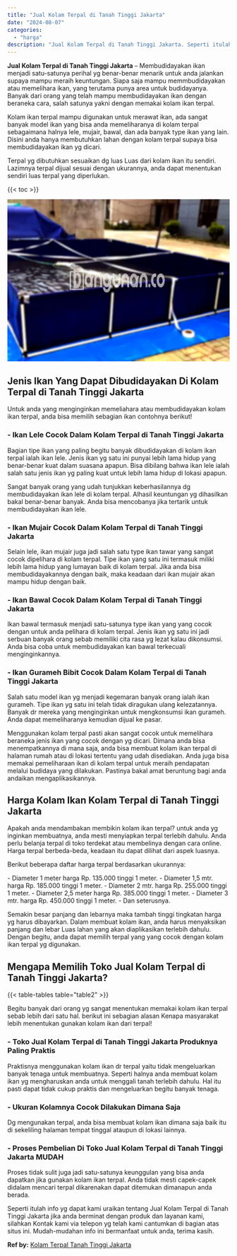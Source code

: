 ```yaml
---
title: "Jual Kolam Terpal di Tanah Tinggi Jakarta"
date: "2024-08-07"
categories: 
  - "harga"
description: "Jual Kolam Terpal di Tanah Tinggi Jakarta. Seperti itulah info yg dapat kami uraikan tentang Jual Kolam Terpal di Tanah Tinggi Jakarta jika anda berminat den..."
---
```


**Jual Kolam Terpal di Tanah Tinggi Jakarta** – Membudidayakan ikan menjadi satu-satunya perihal yg benar-benar menarik untuk anda jalankan supaya mampu meraih keuntungan. Siapa saja mampu memmbudidayakan atau memelihara ikan, yang terutama punya area untuk budidayanya. Banyak dari orang yang telah mampu membudidayakan ikan dengan beraneka cara, salah satunya yakni dengan memakai kolam ikan terpal.

Kolam ikan terpal mampu digunakan untuk merawat ikan, ada sangat banyak model ikan yang bisa anda memeliharanya di kolam terpal sebagaimana halnya lele, mujair, bawal, dan ada banyak type ikan yang lain. Disini anda hanya membutuhkan lahan dengan kolam terpal supaya bisa membudidayakan ikan yg dicari.

Terpal yg dibutuhkan sesuaikan dg luas Luas dari kolam ikan itu sendiri. Lazimnya terpal dijual sesuai dengan ukurannya, anda dapat menentukan sendiri luas terpal yang diperlukan.

{{< toc >}}

![Jual Kolam Terpal di Tanah Tinggi Jakarta](/images/jual-kolam-terpal-48.png)

## Jenis Ikan Yang Dapat Dibudidayakan Di Kolam Terpal di Tanah Tinggi Jakarta

Untuk anda yang menginginkan memeliahara atau membudidayakan kolam ikan terpal, anda bisa memilih sebagian ikan contohnya berikut!

### \- Ikan Lele Cocok Dalam Kolam Terpal di Tanah Tinggi Jakarta

Bagian tipe ikan yang paling begitu banyak dibudidayakan di kolam ikan terpal ialah ikan lele. Jenis ikan yg satu ini punyai lebih lama hidup yang benar-benar kuat dalam suasana apapun. Bisa dibilang bahwa ikan lele ialah salah satu jenis ikan yg paling kuat untuk lebih lama hidup di lokasi apapun.

Sangat banyak orang yang udah tunjukkan keberhasilannya dg membudidayakan ikan lele di kolam terpal. Alhasil keuntungan yg dihasilkan bakal benar-benar banyak. Anda bisa mencobanya jika tertarik untuk membudidayakan ikan lele.

### \- Ikan Mujair Cocok Dalam Kolam Terpal di Tanah Tinggi Jakarta

Selain lele, ikan mujair juga jadi salah satu type ikan tawar yang sangat cocok dipelihara di kolam terpal. Tipe ikan yang satu ini termasuk miliki lebih lama hidup yang lumayan baik di kolam terpal. Jika anda bisa membudidayakannya dengan baik, maka keadaan dari ikan mujair akan mampu hidup dengan baik.

### \- Ikan Bawal Cocok Dalam Kolam Terpal di Tanah Tinggi Jakarta

Ikan bawal termasuk menjadi satu-satunya type ikan yang yang cocok dengan untuk anda pelihara di kolam terpal. Jenis ikan yg satu ini jadi serbuan banyak orang sebab memiliki cita rasa yg lezat kalau dikonsumsi. Anda bisa coba untuk membudidayakan kan bawal terkecuali menginginkannya.

### \- Ikan Gurameh Bibit Cocok Dalam Kolam Terpal di Tanah Tinggi Jakarta

Salah satu model ikan yg menjadi kegemaran banyak orang ialah ikan gurameh. Tipe ikan yg satu ini telah tidak diragukan ulang kelezatannya. Banyak dr mereka yang menginginkan untuk mengkonsumsi ikan gurameh. Anda dapat memeliharanya kemudian dijual ke pasar.

Menggunakan kolam terpal pasti akan sangat cocok untuk memelihara beraneka jenis ikan yang cocok dengan yg dicari. Dimana anda bisa menempatkannya di mana saja, anda bisa membuat kolam ikan terpal di halaman rumah atau di lokasi tertentu yang udah disediakan. Anda juga bisa memakai pemeliharaan ikan di kolam terpal untuk meraih pendapatan melalui budidaya yang dilakukan. Pastinya bakal amat beruntung bagi anda andaikan mengaplikasikannya.

## Harga Kolam Ikan Kolam Terpal di Tanah Tinggi Jakarta

Apakah anda mendambakan membikin kolam ikan terpal? untuk anda yg inginkan membuatnya, anda mesti menyiapkan terpal terlebih dahulu. Anda perlu belanja terpal di toko terdekat atau membelinya dengan cara online. Harga terpal berbeda-beda, keadaan itu dapat dilihat dari aspek luasnya.

Berikut beberapa daftar harga terpal berdasarkan ukurannya:

\- Diameter 1 meter harga Rp. 135.000 tinggi 1 meter. - Diameter 1,5 mtr. harga Rp. 185.000 tinggi 1 meter. - Diameter 2 mtr. harga Rp. 255.000 tinggi 1 meter. - Diameter 2,5 meter harga Rp. 385.000 tinggi 1 meter. - Diameter 3 mtr. harga Rp. 450.000 tinggi 1 meter. - Dan seterusnya.

Semakin besar panjang dan lebarnya maka tambah tinggi tingkatan harga yg harus dibayarkan. Dalam membuat kolam ikan, anda harus menyaksikan panjang dan lebar Luas lahan yang akan diaplikasikan terlebih dahulu. Dengan begitu, anda dapat memilih terpal yang yang cocok dengan kolam ikan terpal yg digunakan.

## Mengapa Memilih Toko Jual Kolam Terpal di Tanah Tinggi Jakarta?

{{< table-tables table="table2" >}}

Begitu banyak dari orang yg sangat menentukan memakai kolam ikan terpal sebab lebih dari satu hal. berikut ini sebagian alasan Kenapa masyarakat lebih menentukan gunakan kolam ikan dari terpal!

### \- Toko Jual Kolam Terpal di Tanah Tinggi Jakarta Produknya Paling Praktis

Praktisnya menggunakan kolam ikan dr terpal yaitu tidak mengeluarkan banyak tenaga untuk membuatnya. Seperti halnya anda membuat kolam ikan yg mengharuskan anda untuk menggali tanah terlebih dahulu. Hal itu pasti dapat tidak cukup praktis dan mengeluarkan begitu banyak tenaga.

### \- Ukuran Kolamnya Cocok Dilakukan Dimana Saja

Dg mengunakan terpal, anda bisa membuat kolam ikan dimana saja baik itu di sekeliling halaman tempat tinggal ataupun di lokasi lainnya.

### \- Proses Pembelian Di Toko Jual Kolam Terpal di Tanah Tinggi Jakarta MUDAH

Proses tidak sulit juga jadi satu-satunya keunggulan yang bisa anda dapatkan jika gunakan kolam ikan terpal. Anda tidak mesti capek-capek didalam mencari terpal dikarenakan dapat ditemukan dimanapun anda berada.

Seperti itulah info yg dapat kami uraikan tentang Jual Kolam Terpal di Tanah Tinggi Jakarta jika anda berminat dengan produk dan layanan kami, silahkan Kontak kami via telepon yg telah kami cantumkan di bagian atas situs ini. Mudah-mudahan info ini bermanfaat untuk anda, terima kasih.

**Ref by:** [Kolam Terpal Tanah Tinggi Jakarta](https://id.wikipedia.org/wiki/Kolam)
